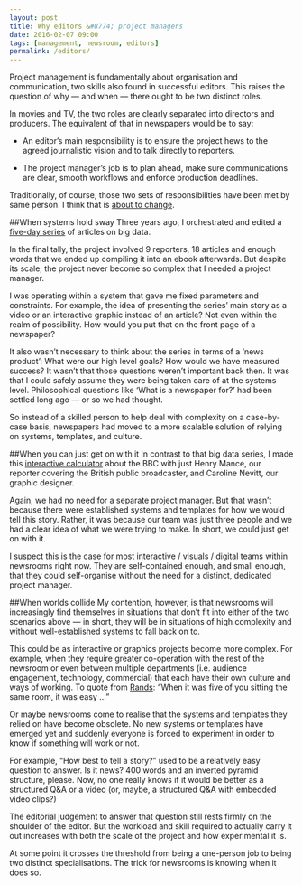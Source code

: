 ```yaml
---
layout: post
title: Why editors &#8774; project managers
date: 2016-02-07 09:00
tags: [management, newsroom, editors]
permalink: /editors/
---
```

Project management is fundamentally about organisation and communication, two skills also found in successful editors. This raises the question of why &mdash; and when &mdash; there ought to be two distinct roles.
 
In movies and TV, the two roles are clearly separated into directors and producers. The equivalent of that in newspapers would be to say:

* An editor’s main responsibility is to ensure the project hews to the agreed journalistic vision and to talk directly to reporters.

* The project manager’s job is to plan ahead, make sure communications are clear, smooth workflows and enforce production deadlines.

Traditionally, of course, those two sets of responsibilities have been met by same person. I think that is [about to change](/project-managers/).

##When systems hold sway
Three years ago, I orchestrated and edited a [five-day series](http://www.ft.com/bigdata) of articles on big data. 

In the final tally, the project involved 9 reporters, 18 articles and enough words that we ended up compiling it into an ebook afterwards. But despite its scale, the project never become so complex that I needed a project manager.

I was operating within a system that gave me fixed parameters and constraints. For example, the idea of presenting the series’ main story as a video or an interactive graphic instead of an article? Not even within the realm of possibility. How would you put that on the front page of a newspaper?

It also wasn’t necessary to think about the series in terms of a ‘news product’: What were our high level goals? How would we have measured success? It wasn’t that those questions weren’t important back then. It was that I could safely assume they were being taken care of at the systems level. Philosophical questions like ‘What is a newspaper for?’ had been settled long ago &mdash; or so we had thought.

So instead of a skilled person to help deal with complexity on a case-by-case basis, newspapers had moved to a more scalable solution of relying on systems, templates, and culture. 

##When you can just get on with it
In contrast to that big data series, I made this [interactive calculator](https://ig.ft.com/sites/2015/bbc/) about the BBC with just Henry Mance, our reporter covering the British public broadcaster, and Caroline Nevitt, our graphic designer.

Again, we had no need for a separate project manager. But that wasn’t because there were established systems and templates for how we would tell this story. Rather, it was because our team was just three people and we had a clear idea of what we were trying to make. In short, we could just get on with it.

I suspect this is the case for most interactive / visuals / digital teams within newsrooms right now. They are self-contained enough, and small enough, that they could self-organise without the need for a distinct, dedicated project manager.

##When worlds collide
My contention, however, is that newsrooms will increasingly find themselves in situations that don’t fit into either of the two scenarios above &mdash; in short, they will be in situations of high complexity and without well-established systems to fall back on to.

This could be as interactive or graphics projects become more complex. For example, when they require greater co-operation with the rest of the newsroom or even between multiple departments (i.e. audience engagement, technology, commercial) that each have their own culture and ways of working. To quote from [Rands](http://randsinrepose.com/archives/entropy-crushers/): “When it was five of you sitting the same room, it was easy &hellip;” 

Or maybe newsrooms come to realise that the systems and templates they relied on have become obsolete. No new systems or templates have emerged yet and suddenly everyone is forced to experiment in order to know if something will work or not. 

For example, “How best to tell a story?” used to be a relatively easy question to answer. Is it news? 400 words and an inverted pyramid structure, please. Now, no one really knows if it would be better as a structured Q&A or a video (or, maybe, a structured Q&A with embedded video clips?)

The editorial judgement to answer that question still rests firmly on the shoulder of the editor. But the workload and skill required to actually carry it out increases with both the scale of the project and how experimental it is.

At some point it crosses the threshold from being a one-person job to being two distinct specialisations. The trick for newsrooms is knowing when it does so.
